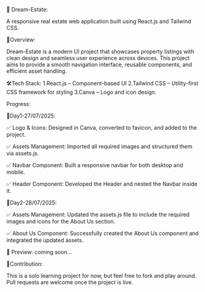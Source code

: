 🏡 Dream-Estate:

A responsive real estate web application built using React.js and Tailwind CSS.

🔵Overview:

Dream-Estate is a modern UI project that showcases property listings with clean design and seamless user experience across devices. This project aims to provide a smooth navigation interface, reusable components, and efficient asset handling.

🛠Tech Stack:
1.React.js – Component-based UI
2.Tailwind CSS – Utility-first CSS framework for styling
3.Canva – Logo and icon design.

Progress:

📌Day1-27/07/2025: 

✅ Logo & Icons: Designed in Canva, converted to favicon, and added to the project.

✅ Assets Management: Imported all required images and structured them via assets.js.

✅ Navbar Component: Built a responsive navbar for both desktop and mobile.

✅ Header Component: Developed the Header and nested the Navbar inside it.

📌Day2-28/07/2025: 

✅ Assets Management: Updated the assets.js file to include the required images and icons for the About Us section.

✅ About Us Component: Successfully created the About Us component and integrated the updated assets.

📸 Preview:
coming soon...

🤝Contribution:

This is a solo learning project for now, but feel free to fork and play around. Pull requests are welcome once the project is live.
